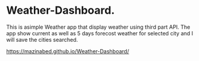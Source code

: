 # Weather-Dashboard.
This is asimple Weather app that display weather using third part API. The app show current as well as 5 days forecost weather for selected city and I will save the cities searched. 

https://mazinabed.github.io/Weather-Dashboard/
